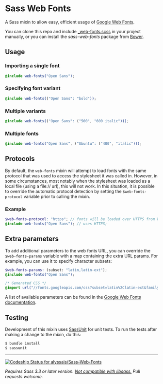 Sass Web Fonts
==============

A Sass mixin to allow easy, efficient usage of [Google Web Fonts](https://google.com/webfonts).

You can clone this repo and include [_web-fonts.scss](https://github.com/alyssais/Sass-Web-Fonts) in your project manually, or you can install the _sass-web-fonts_ package from [Bower](http://bower.io).

Usage
-----

### Importing a single font

```scss
@include web-fonts("Open Sans");
```

### Specifying font variant

```scss
@include web-fonts(("Open Sans": "bold"));
```

### Multiple variants

```scss
@include web-fonts(("Open Sans": ("500", "600 italic")));
```

### Multiple fonts

```scss
@include web-fonts("Open Sans", ("Ubuntu": ("400", "italic")));
```

Protocols
---------

By default, the `web-fonts` mixin will attempt to load fonts with the same
protocol that was used to access the stylesheet it was called in. However,
in some circumstances, most notably when the stylesheet was loaded as a local
file (using a file:// url), this will not work. In this situation, it is
possible to override the automatic protocol detection by setting the
`$web-fonts-protocol` variable prior to calling the mixin.

### Example

```scss
$web-fonts-protocol: "https"; // fonts will be loaded over HTTPS from here on.
@include web-fonts("Open Sans"); // uses HTTPS;
```

Extra parameters
----------------

To add additional parameters to the web fonts URL, you can override the `$web-fonts-params` variable with a map containing the extra URL params. For example, you can use it to specify character subsets:

```scss
$web-fonts-params: (subset: "latin,latin-ext");
@include web-fonts("Open Sans");
```

```css
/* Generated CSS */
@import url("//fonts.googleapis.com/css?subset=latin%2Clatin-ext&family=Open%20Sans");
```

A list of available parameters can be found in the [Google Web Fonts documentation](https://developers.google.com/fonts/docs/getting_started).

Testing
-------

Development of this mixin uses [SassUnit](https://github.com/alyssais/SassUnit) for unit tests. To run the tests after making a change to the mixin, do this:

```sh
$ bundle install
$ sassunit
```

---

[ ![Codeship Status for alyssais/Sass-Web-Fonts](https://codeship.com/projects/2137d480-5c3b-0132-1892-4a3e16d9def4/status)](https://codeship.com/projects/50754)

_Requires Sass 3.3 or later version. [Not compatible with libsass.](https://github.com/alyssais/Sass-Web-Fonts/issues/14) Pull requests welcome._
